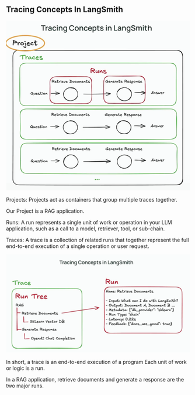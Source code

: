 ## Tracing Concepts In LangSmith
![img.png](img.png)

Projects: Projects act as containers that group multiple traces together.

Our Project is a RAG application.

Runs: A run represents a single unit of work or operation in your LLM application, such as a call to a model, retriever, tool, or sub-chain.

Traces: A trace is a collection of related runs that together represent the full end-to-end execution of a single operation or user request. 

![img_1.png](img_1.png)

In short, a trace is an end-to-end execution of a program
Each unit of work or logic is a run.

In a RAG application, retrieve documents and generate a response are the two major runs.




